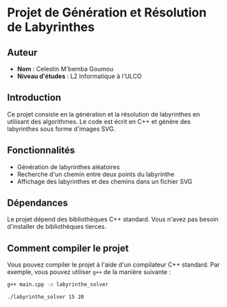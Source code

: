 # Projet de Génération et Résolution de Labyrinthes

## Auteur
- **Nom** : Celestin M'bemba Goumou
- **Niveau d'études** : L2 Informatique à l'ULCO

## Introduction

Ce projet consiste en la génération et la résolution de labyrinthes en utilisant des algorithmes. Le code est écrit en C++ et génère des labyrinthes sous forme d'images SVG.

## Fonctionnalités

- Génération de labyrinthes aléatoires
- Recherche d'un chemin entre deux points du labyrinthe
- Affichage des labyrinthes et des chemins dans un fichier SVG

## Dépendances

Le projet dépend des bibliothèques C++ standard. Vous n'avez pas besoin d'installer de bibliothèques tierces.

## Comment compiler le projet

Vous pouvez compiler le projet à l'aide d'un compilateur C++ standard. Par exemple, vous pouvez utiliser `g++` de la manière suivante :

```bash
g++ main.cpp -o labyrinthe_solver

./labyrinthe_solver 15 20

